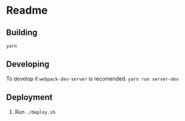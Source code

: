 # Readme
## Building
`yarn`

## Developing
To develop it `webpack-dev-server` is recomended.
`yarn run server-dev`

## Deployment
1. Run `./deploy.sh`